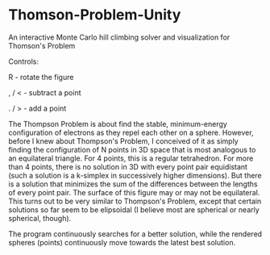 # Thomson-Problem-Unity
An interactive Monte Carlo hill climbing solver and visualization for Thomson's Problem

Controls: 

R - rotate the figure

, / < - subtract a point

. / > - add a point

The Thompson Problem is about find the stable, minimum-energy configuration of electrons as they repel each other on a sphere. However, before I knew about Thompson's Problem, I conceived of it as simply finding the configuration of N points in 3D space that is most analogous to an equilateral triangle. For 4 points, this is a regular tetrahedron. For more than 4 points, there is no solution in 3D with every point pair equidistant (such a solution is a k-simplex in successively higher dimensions). But there is a solution that minimizes the sum of the differences between the lengths of every point pair. The surface of this figure may or may not be equilateral. This turns out to be very similar to Thompson's Problem, except that certain solutions so far seem to be elipsoidal (I believe most are spherical or nearly spherical, though).

The program continuously searches for a better solution, while the rendered spheres (points) continuously move towards the latest best solution.

